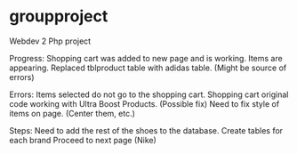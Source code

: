 # groupproject
Webdev 2 Php project

Progress:
Shopping cart was added to new page and is working.  Items are appearing. 
Replaced tblproduct table with adidas table.  (Might be source of errors)

Errors:
Items selected do not go to the shopping cart.
Shopping cart original code working with Ultra Boost Products.  (Possible fix)
Need to fix style of items on page. (Center them, etc.)

Steps:
Need to add the rest of the shoes to the database.
Create tables for each brand
Proceed to next page (Nike)
